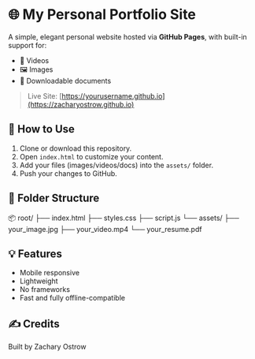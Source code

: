 # 🌐 My Personal Portfolio Site

A simple, elegant personal website hosted via **GitHub Pages**, with built-in support for:

- 🎥 Videos
- 🖼️ Images
- 📄 Downloadable documents

> Live Site: [https://yourusername.github.io](https://zacharyostrow.github.io)

## 🚀 How to Use

1. Clone or download this repository.
2. Open `index.html` to customize your content.
3. Add your files (images/videos/docs) into the `assets/` folder.
4. Push your changes to GitHub.

## 📁 Folder Structure
📦 root/
├── index.html
├── styles.css
├── script.js
└── assets/
├── your_image.jpg
├── your_video.mp4
└── your_resume.pdf

## 💡 Features
- Mobile responsive
- Lightweight
- No frameworks
- Fast and fully offline-compatible

## ✍️ Credits
Built by Zachary Ostrow
